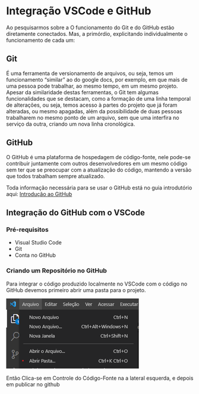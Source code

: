 # Integração VSCode e GitHub

Ao pesquisarmos sobre a O funcionamento do Git e do GitHub estão diretamente conectados. Mas, a primórdio, explicitando individualmente o funcionamento de cada um:

## Git
 É uma ferramenta de versionamento de arquivos, ou seja, temos um funcionamento “similar” ao do google docs, por exemplo, em que mais de uma pessoa pode trabalhar, ao mesmo tempo, em um mesmo projeto. Apesar da similaridade destas ferramentas, o Git tem algumas funcionalidades que se destacam, como a formação de uma linha temporal de alterações, ou seja, temos acesso à partes do projeto que já foram alteradas, ou mesmo apagadas, além da possibilidade de duas pessoas trabalharem no mesmo ponto de um arquivo, sem que uma interfira no serviço da outra, criando um nova linha cronológica.

## GitHub 
O GitHub é uma plataforma de hospedagem de código-fonte, nele pode-se contribuir juntamente com outros desenvolvedores em um mesmo código sem ter que se preocupar com a atualização do código, mantendo a versão que todos trabalham sempre atualizado.

Toda informação necessária para se usar o GitHub está no guia introdutório aqui:
[Introdução ao GitHub](https://docs.github.com/pt/get-started) 

## Integração do GitHub com o VSCode

### Pré-requisitos
- Visual Studio Code
- Git
- Conta no GitHub 

### Criando um Repositório no GitHub

Para integrar o código produzido localmente no VSCode com o código no GitHub devemos primeiro abrir uma pasta para o projeto.

![pic1](./media/git/p1.png)

Então Clica-se em Controle do Código-Fonte na a lateral esquerda, e depois em publicar no github

